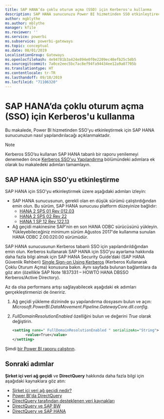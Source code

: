 ```yaml
---
title: SAP HANA’da çoklu oturum açma (SSO) için Kerberos'u kullanma
description: SAP HANA sunucunuzu Power BI hizmetinden SSO etkinleştirecek şekilde yapılandırma
author: mgblythe
ms.author: mblythe
manager: kfile
ms.reviewer: ''
ms.service: powerbi
ms.subservice: powerbi-gateways
ms.topic: conceptual
ms.date: 08/01/2019
LocalizationGroup: Gateways
ms.openlocfilehash: 4e94781b3a424e894e0f0e2209ec48efb25c5db5
ms.sourcegitcommit: 7a0ce2eec5bc7ac8ef94fa94434ee12a9a07705b
ms.translationtype: HT
ms.contentlocale: tr-TR
ms.lasthandoff: 09/18/2019
ms.locfileid: "71106320"
---
```

# <a name="use-kerberos-for-single-sign-on-sso-to-sap-hana"></a>SAP HANA’da çoklu oturum açma (SSO) için Kerberos'u kullanma

Bu makalede, Power BI hizmetinden SSO'yu etkinleştirmek için SAP HANA sunucunuzun nasıl yapılandırılacağı açıklanmaktadır.

> [!NOTE]
> Kerberos SSO’su kullanan SAP HANA tabanlı bir raporu yenilemeyi denemeden önce [Kerberos SSO’yu Yapılandırma](service-gateway-sso-kerberos.md) bölümündeki adımlara ek olarak bu makaledeki adımları tamamlayın.

## <a name="enable-sso-for-sap-hana"></a>SAP HANA için SSO'yu etkinleştirme

SAP HANA için SSO'yu etkinleştirmek üzere aşağıdaki adımları izleyin:

* SAP HANA sunucusunun, gerekli olan en düşük sürümü çalıştırdığından emin olun. Bu sürüm, SAP HANA sunucusu platform düzeyinize bağlıdır:
  * [HANA 2 SPS 01 Rev 012.03](https://launchpad.support.sap.com/#/notes/2557386)
  * [HANA 2 SPS 02 Rev 22](https://launchpad.support.sap.com/#/notes/2547324)
  * [HANA 1 SP 12 Rev 122.13](https://launchpad.support.sap.com/#/notes/2528439)
* Ağ geçidi makinesine SAP'nin en son HANA ODBC sürücüsünü yükleyin.  Yükleyebileceğiniz minimum sürüm Ağustos 2017'de kullanıma sunulan HANA ODBC 2.00.020.00 sürümüdür.

SAP HANA sunucusunun Kerberos tabanlı SSO için yapılandırıldığından emin olun. Kerberos kullanarak SAP HANA için SSO’yu ayarlama hakkında daha fazla bilgi almak için SAP HANA Security Guide’daki (SAP HANA Güvenlik Rehberi) [Single Sign-on Using Kerberos](https://help.sap.com/viewer/b3ee5778bc2e4a089d3299b82ec762a7/2.0.03/1885fad82df943c2a1974f5da0eed66d.html) (Kerberos Kullanarak Çoklu Oturum Açma) konusuna bakın. Aynı sayfada bulunan bağlantılara da göz atın (özellikle SAP Note 1837331 – HOWTO HANA DBSSO Kerberos/Active Directory).

Az da olsa performans artışı sağlayabilecek aşağıdaki ek adımları gerçekleştirmenizi de öneririz.

1. Ağ geçidi yükleme dizininde şu yapılandırma dosyasını bulun ve açın: *Microsoft.PowerBI.DataMovement.Pipeline.GatewayCore.dll.config*.

2. *FullDomainResolutionEnabled* özelliğini bulun ve değerini *True* olarak değiştirin.

    ```xml
    <setting name=" FullDomainResolutionEnabled " serializeAs="String">
          <value>True</value>
    </setting>
    ```

Şimdi [bir Power BI raporu çalıştırın](service-gateway-sso-kerberos.md#run-a-power-bi-report).

## <a name="next-steps"></a>Sonraki adımlar

**Şirket içi veri ağ geçidi** ve **DirectQuery** hakkında daha fazla bilgi için aşağıdaki kaynaklara göz atın:

* [Şirket içi veri ağ geçidi nedir?](/data-integration/gateway/service-gateway-getting-started)
* [Power BI'da DirectQuery](desktop-directquery-about.md)
* [DirectQuery tarafından desteklenen veri kaynakları](desktop-directquery-data-sources.md)
* [DirectQuery ve SAP BW](desktop-directquery-sap-bw.md)
* [DirectQuery ve SAP HANA](desktop-directquery-sap-hana.md)
